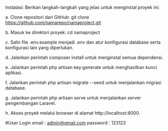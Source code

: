 Instalasi: Berikan langkah-langkah yang jelas untuk menginstal proyek ini:

a. Clone repositori dari GitHub: git clone https://github.com/namarepo/namaproject.git

b. Masuk ke direktori proyek: cd namaproject

c. Salin file .env.example menjadi .env dan atur konfigurasi database serta konfigurasi lain yang diperlukan.

d. Jalankan perintah composer install untuk menginstal semua dependensi.

e. Jalankan perintah php artisan key:generate untuk menghasilkan kunci aplikasi.

f. Jalankan perintah php artisan migrate --seed untuk menjalankan migrasi database.

g. Jalankan perintah php artisan serve untuk menjalankan server pengembangan Laravel.

h. Akses proyek melalui browser di alamat http://localhost:8000.

#User Login
email : admin@gmail.com
password :  123123
